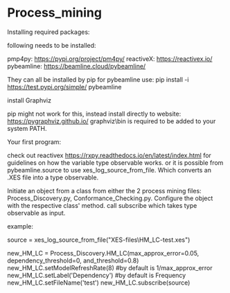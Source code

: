 # Process_mining

Installing required packages:

following needs to be installed:

pmp4py: https://pypi.org/project/pm4py/
reactiveX: https://reactivex.io/
pybeamline: https://beamline.cloud/pybeamline/

They can all be installed by pip
for pybeamline use: pip install -i https://test.pypi.org/simple/ pybeamline

install Graphviz

pip might not work for this, instead install directly to website: https://pygraphviz.github.io/
graphviz\bin is required to be added to your system PATH.

Your first program:

check out reactivex https://rxpy.readthedocs.io/en/latest/index.html for guidelines on how the variable type observable works.
or it is possible from pybeamline.source to use xes_log_source_from_file. Which converts an .XES file into a type observable.

Initiate an object from a class from either the 2 process mining files: Process_Discovery.py, Conformance_Checking.py.
Configure the object with the respective class' method.
call subscribe which takes type observable as input.

example:

source = xes_log_source_from_file("XES-files\HM_LC-test.xes")

new_HM_LC = Process_Discovery.HM_LC(max_approx_error=0.05, dependency_threshold=0, and_threshold=0.8)
new_HM_LC.setModelRefreshRate(8) #by default is 1/max_approx_error
new_HM_LC.setLabel('Dependency') #by default is Frequency
new_HM_LC.setFileName('test')
new_HM_LC.subscribe(source)

